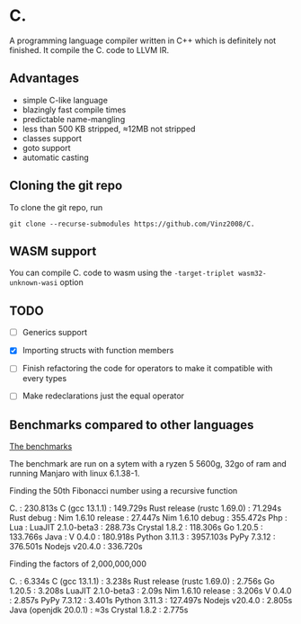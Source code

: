 # C.

A programming language compiler written in C++ which is definitely not finished. It compile the C. code to LLVM IR.

## Advantages

- simple C-like language
- blazingly fast compile times
- predictable name-mangling
- less than 500 KB stripped, ≈12MB not stripped
- classes support
- goto support
- automatic casting

## Cloning the git repo

To clone the git repo, run 

```
git clone --recurse-submodules https://github.com/Vinz2008/C.
```

## WASM support

You can compile C. code to wasm using the ```-target-triplet wasm32-unknown-wasi``` option

## TODO

- [ ] Generics support
- [x] Importing structs with function members
- [ ] Finish refactoring the code for operators to make it compatible with every types
- [ ] Make redeclarations just the equal operator


## Benchmarks compared to other languages

[The benchmarks](https://github.com/Vinz2008/Language-benchmarks)

The benchmark are run on a sytem with a ryzen 5 5600g, 32go of ram and running Manjaro with linux 6.1.38-1.

Finding the 50th Fibonacci number using a recursive function

C. : 230.813s
C (gcc 13.1.1) : 149.729s
Rust release (rustc 1.69.0) : 71.294s
Rust debug :
Nim 1.6.10 release :  27.447s
Nim 1.6.10 debug : 355.472s
Php : 
Lua : 
LuaJIT 2.1.0-beta3 : 288.73s
Crystal 1.8.2 : 118.306s
Go 1.20.5 : 133.766s
Java : 
V 0.4.0 : 180.918s
Python 3.11.3 : 3957.103s
PyPy 7.3.12 : 376.501s
Nodejs v20.4.0 : 336.720s

Finding the factors of 2,000,000,000

C. : 6.334s
C (gcc 13.1.1) : 3.238s
Rust release (rustc 1.69.0) : 2.756s
Go 1.20.5 : 3.208s
LuaJIT 2.1.0-beta3 : 2.09s
Nim 1.6.10 release :  3.206s
V 0.4.0 : 2.857s
PyPy 7.3.12 : 3.401s
Python 3.11.3 : 127.497s
Nodejs v20.4.0 : 2.805s
Java (openjdk 20.0.1) : ≈3s
Crystal 1.8.2 : 2.775s